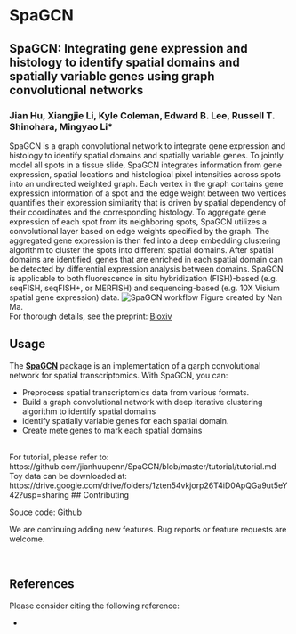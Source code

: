 # SpaGCN

## SpaGCN: Integrating gene expression and histology to identify spatial domains and spatially variable genes using graph convolutional networks

### Jian Hu, Xiangjie Li, Kyle Coleman, Edward B. Lee, Russell T. Shinohara, Mingyao Li*

SpaGCN is a graph convolutional network to integrate gene expression and histology to identify spatial domains and spatially variable genes. To jointly model all spots in a tissue slide, SpaGCN integrates information from gene expression, spatial locations and histological pixel intensities across spots into an undirected weighted graph. Each vertex in the graph contains gene expression information of a spot and the edge weight between two vertices quantifies their expression similarity that is driven by spatial dependency of their coordinates and the corresponding histology. To aggregate gene expression of each spot from its neighboring spots, SpaGCN utilizes a convolutional layer based on edge weights specified by the graph. The aggregated gene expression is then fed into a deep embedding clustering algorithm to cluster the spots into different spatial domains. After spatial domains are identified, genes that are enriched in each spatial domain can be detected by differential expression analysis between domains. SpaGCN is applicable to both fluorescence in situ hybridization (FISH)-based (e.g. seqFISH, seqFISH+, or MERFISH) and sequencing-based (e.g. 10X Visium spatial gene expression) data. 
![SpaGCN workflow](docs/asserts/images/workflow.jpg)
Figure created by Nan Ma.
<br>
For thorough details, see the preprint: [Bioxiv]()
<br>

## Usage

The [**SpaGCN**](https://github.com/jianhuupenn/SpaGCN) package is an implementation of a garph convolutional network for spatial transcriptomics. With SpaGCN, you can:

- Preprocess spatial transcriptomics data from various formats.
- Build a graph convolutional network with deep iterative clustering algorithm to identify spatial domains
- identify spatially variable genes for each spatial domain.
- Create mete genes to mark each spatial domains

<br>
For tutorial, please refer to: https://github.com/jianhuupenn/SpaGCN/blob/master/tutorial/tutorial.md
Toy data can be downloaded at: https://drive.google.com/drive/folders/1zten54vkjorp26T4iD0ApQGa9ut5eY42?usp=sharing
## Contributing

Souce code: [Github](https://github.com/jianhuupenn/SpaGCN)  

We are continuing adding new features. Bug reports or feature requests are welcome.

<br>


## References

Please consider citing the following reference:

- 
<br>
